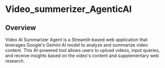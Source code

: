 # Video_summerizer_AgenticAI
## **Overview**
Video AI Summarizer Agent is a Streamlit-based web application that leverages Google's Gemini AI model to analyze and summarize video content. This AI-powered tool allows users to upload videos, input queries, and receive insights based on the video's content and supplementary web research.
